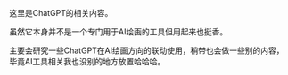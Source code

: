 这里是ChatGPT的相关内容。

虽然它本身并不是一个专门用于AI绘画的工具但用起来也挺香。

主要会研究一些ChatGPT在AI绘画方向的联动使用，稍带也会做一些别的内容，毕竟AI工具相关我也没别的地方放置哈哈哈。